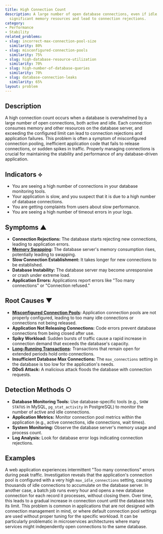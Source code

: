 ```yaml
---
title: High Connection Count
description: A large number of open database connections, even if idle, can consume
  significant memory resources and lead to connection rejections.
category:
- Performance
- Stability
related_problems:
- slug: incorrect-max-connection-pool-size
  similarity: 80%
- slug: misconfigured-connection-pools
  similarity: 75%
- slug: high-database-resource-utilization
  similarity: 70%
- slug: high-number-of-database-queries
  similarity: 70%
- slug: database-connection-leaks
  similarity: 65%
layout: problem
---
```


## Description
A high connection count occurs when a database is overwhelmed by a large number of open connections, both active and idle. Each connection consumes memory and other resources on the database server, and exceeding the configured limit can lead to connection rejections and application failures. This problem is often a symptom of misconfigured connection pooling, inefficient application code that fails to release connections, or sudden spikes in traffic. Properly managing connections is crucial for maintaining the stability and performance of any database-driven application.

## Indicators ⟡
- You are seeing a high number of connections in your database monitoring tools.
- Your application is slow, and you suspect that it is due to a high number of database connections.
- You are getting complaints from users about slow performance.
- You are seeing a high number of timeout errors in your logs.

## Symptoms ▲

- **Connection Rejections:** The database starts rejecting new connections, leading to application errors.
- **[Memory Swapping](memory-swapping.md):** The database server's memory consumption rises, potentially leading to swapping.
- **Slow Connection Establishment:** It takes longer for new connections to be established.
- **Database Instability:** The database server may become unresponsive or crash under extreme load.
- **Application Errors:** Applications report errors like "Too many connections" or "Connection refused." 

## Root Causes ▼

- **[Misconfigured Connection Pools](misconfigured-connection-pools.md):** Application connection pools are not properly configured, leading to too many idle connections or connections not being released.
- **Application Not Releasing Connections:** Code errors prevent database connections from being closed after use.
- **Spiky Workload:** Sudden bursts of traffic cause a rapid increase in connection demand that exceeds the database's capacity.
- **[Long-Running Transactions](long-running-transactions.md):** Transactions that remain open for extended periods hold onto connections.
- **Insufficient Database Max Connections:** The `max_connections` setting in the database is too low for the application's needs.
- **DDoS Attack:** A malicious attack floods the database with connection requests.

## Detection Methods ○

- **Database Monitoring Tools:** Use database-specific tools (e.g., `SHOW STATUS` in MySQL, `pg_stat_activity` in PostgreSQL) to monitor the number of active and idle connections.
- **Application Metrics:** Monitor connection pool metrics within the application (e.g., active connections, idle connections, wait times).
- **System Monitoring:** Observe the database server's memory usage and process count.
- **Log Analysis:** Look for database error logs indicating connection rejections.

## Examples
A web application experiences intermittent "Too many connections" errors during peak traffic. Investigation reveals that the application's connection pool is configured with a very high `max_idle_connections` setting, causing thousands of idle connections to accumulate on the database server. In another case, a batch job runs every hour and opens a new database connection for each record it processes, without closing them. Over time, this leads to a gradual increase in connection count until the database hits its limit. This problem is common in applications that are not designed with connection management in mind, or where default connection pool settings are used without proper tuning for the specific workload. It can be particularly problematic in microservices architectures where many services might independently open connections to the same database.
